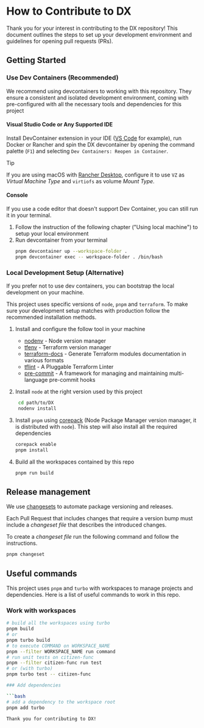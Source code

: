 # How to Contribute to DX

Thank you for your interest in contributing to the DX repository! This document outlines the steps to set up your development environment and guidelines for opening pull requests (PRs).

## Getting Started

### Use Dev Containers (Recommended)

We recommend using devcontainers to working with this repository. They ensure a consistent and isolated development environment, coming with pre-configured with all the necessary tools and dependencies for this project

#### Visual Studio Code or Any Supported IDE

Install DevContainer extension in your IDE ([VS Code](https://marketplace.visualstudio.com/items?itemName=ms-vscode-remote.remote-containers) for example), run Docker or Rancher and spin the DX devcontainer by opening the command palette (`F1`) and selecting `Dev Containers: Reopen in Container`.

> [!TIP]
> If you are using macOS with [Rancher Desktop](https://rancherdesktop.io/), configure it to use `VZ` as _Virtual Machine Type_ and `virtiofs` as volume _Mount Type_.

#### Console

If you use a code editor that doesn't support Dev Container, you can still run it in your terminal.

1. Follow the instruction of the following chapter ("Using local machine") to setup your local environment
2. Run devcontainer from your terminal
   ```bash
   pnpm devcontainer up --workspace-folder .
   pnpm devcontainer exec -- workspace-folder . /bin/bash
   ```

### Local Development Setup (Alternative)

If you prefer not to use dev containers, you can bootstrap the local development on your machine.

This project uses specific versions of `node`, `pnpm` and `terraform`. To make sure your development setup matches with production follow the recommended installation methods.
1. Install and configure the follow tool in your machine

   - [nodenv](https://github.com/nodenv/nodenv) - Node version manager
   - [tfenv](https://github.com/tfutils/tfenv) - Terraform version manager
   - [terraform-docs](https://terraform-docs.io/user-guide/installation/) - Generate Terraform modules documentation in various formats
   - [tflint](https://github.com/terraform-linters/tflint) - A Pluggable Terraform Linter
   - [pre-commit](https://pre-commit.com/) - A framework for managing and maintaining multi-language pre-commit hooks

2. Install `node` at the right version used by this project

   ```bash
    cd path/to/DX
    nodenv install
   ```

3. Install `pnpm` using [corepack](https://nodejs.org/api/corepack.html) (Node Package Manager version manager, it is distributed with `node`). This step will also install all the required dependencies

   ```bash
   corepack enable
   pnpm install
   ```

4. Build all the workspaces contained by this repo
   ```bash
   pnpm run build
   ```

## Release management

We use [changesets](https://github.com/changesets/changesets) to automate package versioning and releases.

Each Pull Request that includes changes that require a version bump must include a _changeset file_ that describes the introduced changes.

To create a _changeset file_ run the following command and follow the instructions.

```bash
pnpm changeset
```

## Useful commands

This project uses `pnpm` and `turbo` with workspaces to manage projects and dependencies. Here is a list of useful commands to work in this repo.

### Work with workspaces

```bash
# build all the workspaces using turbo
pnpm build
# or
pnpm turbo build
# to execute COMMAND on WORKSPACE_NAME
pnpm --filter WORKSPACE_NAME run command
# run unit tests on citizen-func
pnpm --filter citizen-func run test
# or (with turbo)
pnpm turbo test -- citizen-func

### Add dependencies

```bash
# add a dependency to the workspace root
pnpm add turbo

Thank you for contributing to DX!
